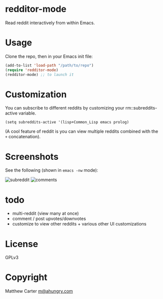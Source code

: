 # redditor-mode

Read reddit interactively from within Emacs.

# Usage

Clone the repo, then in your Emacs init file:

```lisp
(add-to-list 'load-path "/path/to/repo")
(require 'redditor-mode)
(redditor-mode) ;; to launch it
```

# Customization

You can subscribe to different reddits by customizing your
rm::subreddits-active variable.

```
(setq subreddits-active '(lisp+Common_Lisp emacs prolog)
```

(A cool feature of reddit is you can view multiple reddits combined with
the `+` concatenation).

# Screenshots

See the following (shown in `emacs -nw` mode):

![subreddit](https://raw.githubusercontent.com/ahungry/redditor-mode/master/redditor-mode-1.png)
![comments](https://raw.githubusercontent.com/ahungry/redditor-mode/master/redditor-mode-2.png)

# todo

- multi-reddit (view many at once)
- comment / post upvotes/downvotes
- customize to view other reddits + various other UI customizations

# License

GPLv3

# Copyright

Matthew Carter <m@ahungry.com>
